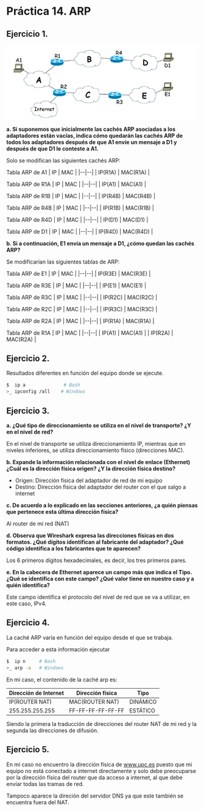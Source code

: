 # Práctica 14. ARP

## Ejercicio 1.

![Esquema redes ejercicio 1.](./ejercicio1.png)

**a. Si suponemos que inicialmente las cachés ARP asociadas a los adaptadores están vacías, indica cómo quedarán las cachés ARP de todos los adaptadores después de que A1 envíe un mensaje a D1 y después de que D1 le conteste a A1.**

Solo se modifican las siguientes cachés ARP:

Tabla ARP de A1
| IP | MAC |
|--|--|
| IP(R1A) | MAC(R1A) |

Tabla ARP de R1A
| IP | MAC |
|--|--|
| IP(A1) | MAC(A1) |

Tabla ARP de R1B
| IP | MAC |
|--|--|
| IP(R4B) | MAC(R4B) |

Tabla ARP de R4B
| IP | MAC |
|--|--|
| IP(R1B) | MAC(R1B) |

Tabla ARP de R4D
| IP | MAC |
|--|--|
| IP(D1) | MAC(D1) |

Tabla ARP de D1
| IP | MAC |
|--|--|
| IP(R4D) | MAC(R4D) |

**b. Si a continuación, E1 envía un mensaje a D1, ¿cómo quedan las cachés ARP?**

Se modificarían las siguientes tablas de ARP:

Tabla ARP de E1
| IP | MAC |
|--|--|
| IP(R3E) | MAC(R3E) |

Tabla ARP de R3E
| IP | MAC |
|--|--|
| IP(E1) | MAC(E1) |

Tabla ARP de R3C
| IP | MAC |
|--|--|
| IP(R2C) | MAC(R2C) |

Tabla ARP de R2C
| IP | MAC |
|--|--|
| IP(R3C) | MAC(R3C) |

Tabla ARP de R2A
| IP | MAC |
|--|--|
| IP(R1A) | MAC(R1A) |

Tabla ARP de R1A
| IP | MAC |
|--|--|
| IP(A1) | MAC(A1) |
| IP(R2A) | MAC(R2A) |

## Ejercicio 2.

Resultados diferentes en función del equipo donde se ejecute.

```bash
$  ip a              # Bash
>_ ipconfig /all    # Windows
```

## Ejercicio 3.

**a. ¿Qué tipo de direccionamiento se utiliza en el nivel de transporte? ¿Y en el nivel de red?**

En el nivel de transporte se utiliza direccionamiento IP, mientras que en niveles inferiores, se utiliza direccionamiento físico (direcciones MAC).

**b. Expande la información relacionada con el nivel de enlace (Ethernet) ¿Cuál es la dirección física origen? ¿Y la dirección física destino?**

- Origen: Dirección física del adaptador de red de mi equipo
- Destino: Dirección física del adaptador del router con el que salgo a internet

**c. De acuerdo a lo explicado en las secciones anteriores, ¿a quién piensas que pertenece esta última dirección física?**

Al router de mi red (NAT)

**d. Observa que Wireshark expresa las direcciones físicas en dos formatos. ¿Qué dígitos identifican al fabricante del adaptador? ¿Qué código identifica a los fabricantes que te aparecen?**

Los 6 primeros dígitos hexadecimales, es decir, los tres primeros pares.

**e. En la cabecera de Ethernet aparece un campo más que indica el Tipo. ¿Qué se identifica con este campo? ¿Qué valor tiene en nuestro caso y a quién identifica?**

Este campo identifica el protocolo del nivel de red que se va a utilizar, en este caso, IPv4.

## Ejercicio 4.

La caché ARP varía en función del equipo desde el que se trabaja.

Para acceder a esta información ejecutar

```bash
$  ip n     # Bash
>_ arp -a   # Windows
```

En mi caso, el contenido de la caché arp es:

| Dirección de Internet | Dirección física | Tipo |
|--|--|--|
| IP(ROUTER NAT) | MAC(ROUTER NAT) | DINÁMICO |
| 255.255.255.255 | FF-FF-FF-FF-FF-FF | ESTÁTICO |

Siendo la primera la traducción de direcciones del router NAT de mi red y la segunda las direcciones de difusión.

## Ejercicio 5.

En mi caso no encuentro la dirección física de www.upc.es puesto que mi equipo no está conectado a internet directamente y solo debe preocuparse por la dirección física del router que da acceso a internet, al que debe envíar todas las tramas de red.

Tampoco aparece la direción del servidor DNS ya que este también se encuentra fuera del NAT.